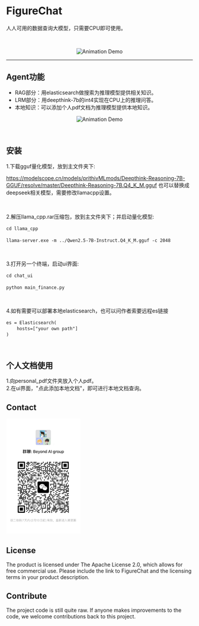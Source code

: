 
# FigureChat
人人可用的数据查询大模型，只需要CPU即可使用。

<br>

<div>
	<p align="center">
  <img alt="Animation Demo" src="https://github.com/elenalulu/FigureChat/blob/main/docs/logo.png" width="660" />
  </p>
</div>

-----------------

## Agent功能

- RAG部分：用elasticsearch做搜索为推理模型提供相关知识。
- LRM部分：用deepthink-7b的int4实现在CPU上的推理问答。
- 本地知识：可以添加个人pdf文档为推理模型提供本地知识。


<div>
	<p align="center">
  <img alt="Animation Demo" src="https://github.com/elenalulu/FigureChat/blob/main/docs/ui.png" width="660" />
  </p>
</div>

<br>

## 安装

1.下载gguf量化模型，放到主文件夹下: 

https://modelscope.cn/models/prithivMLmods/Deepthink-Reasoning-7B-GGUF/resolve/master/Deepthink-Reasoning-7B.Q4_K_M.gguf
也可以替换成deepseek相关模型，需要修改llamacpp设置。

<br>

2.解压llama_cpp.rar压缩包，放到主文件夹下；并启动量化模型:

```shell
cd llama_cpp

llama-server.exe -m ../Qwen2.5-7B-Instruct.Q4_K_M.gguf -c 2048
```
<br>

3.打开另一个终端，启动ui界面:

```shell
cd chat_ui

python main_finance.py
```

<br>

4.如有需要可以部署本地elasticsearch，也可以问作者索要远程es链接

```shell
es = Elasticsearch(
    hosts=["your own path"]
)
```
<br>

## 个人文档使用
1.向personal_pdf文件夹放入个人pdf。 <br>
2.在ui界面，"点此添加本地文档"，即可进行本地文档查询。 <br>



## Contact

<img src="docs/wechat.jpg" width="200" />


## License

The product is licensed under The Apache License 2.0, which allows for free commercial use. Please include the link to FigureChat and the licensing terms in your product description.


## Contribute

The project code is still quite raw. If anyone makes improvements to the code, we welcome contributions back to this project.